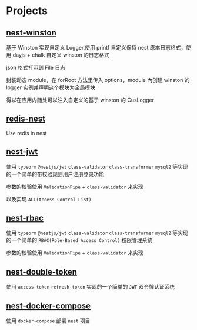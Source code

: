 # Projects

## [nest-winston](https://github.com/AmbitionsXXXV/nest-use/tree/main/nest-winston)

基于 Winston 实现自定义 Logger,使用 printf 自定义保持 nest 原本日志格式，使用 dayjs + chalk 自定义 winston 的日志格式

json 格式打印到 File 日志

封装动态 module，在 forRoot 方法里传入 options，module 內创建 winston 的 logger 实例并声明这个模块为全局模块

得以在应用内随处可以注入自定义的基于 winston 的 CusLogger

## [redis-nest](https://github.com/AmbitionsXXXV/nest-use/tree/main/redis-nest)

Use redis in nest

## [nest-jwt](https://github.com/AmbitionsXXXV/nest-use/tree/main/nest-jwt)

使用 `typeorm` `@nestjs/jwt` `class-validator` `class-transformer` `mysql2` 等实现的一个简单的带校验规则用户注册登录功能

参数的校验使用 `ValidationPipe` + `class-validator` 来实现

以及实现 `ACL(Access Control List)`

## [nest-rbac](https://github.com/AmbitionsXXXV/nest-use/tree/main/nest-rbac)

使用 `typeorm` `@nestjs/jwt` `class-validator` `class-transformer` `mysql2` 等实现的一个简单的 `RBAC(Role-Based Access Control)` 权限管理系统

参数的校验使用 `ValidationPipe` + `class-validator` 来实现

## [nest-double-token](https://github.com/AmbitionsXXXV/nest-use/tree/main/nest-double-token)

使用 `access-token` `refresh-token` 实现的一个简单的 `JWT` 双令牌认证系统

## [nest-docker-compose](https://github.com/AmbitionsXXXV/nest-use/tree/main/nest-docker-compose)

使用 `docker-compose` 部署 `nest` 项目
